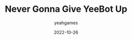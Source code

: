 ---
layout: artifact
type: youtube
yt-video-id: ODz82SMscPk
homedisplay: iframe
title: Never Gonna Give YeeBot Up
date: 2022-10-26
author: yeahgames
categories: [Digital, Video, YouTube]
permalink: /artifacts/view/d/0001
link: https://artifacts.yeahgames.net/artifacts/view/d/0001
serial: D0001
submitter: undone
archivist: nnillat
items:
 - yt-1
 - png-1
adate: 2022-03-01
description: "A parody of Rick Astley's 'Never Gonna Give You Up,' based on YeeBot, a bot used frequently within yEAh Games."
location: archive2
status: extytlink
notes:
---